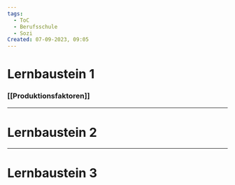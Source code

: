 ```yaml
---
tags:
  - ToC
  - Berufsschule
  - Sozi
Created: 07-09-2023, 09:05
---
```

# Lernbaustein 1
### [[Produktionsfaktoren]]


<hr>

# Lernbaustein 2


<hr>

# Lernbaustein 3
